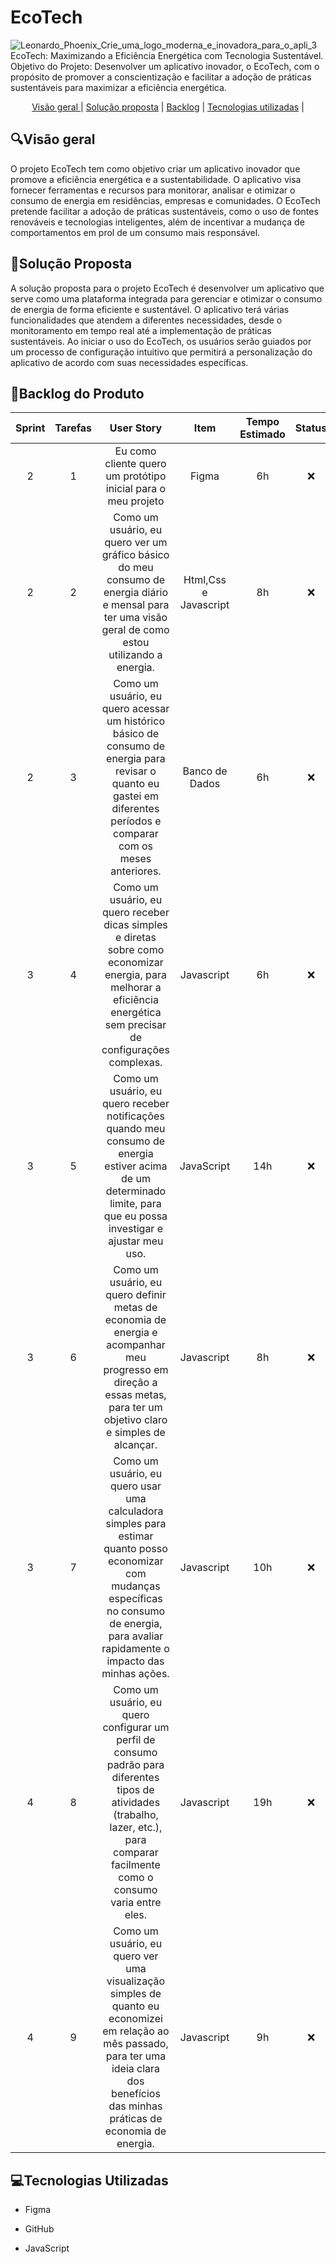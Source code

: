 # EcoTech
![Leonardo_Phoenix_Crie_uma_logo_moderna_e_inovadora_para_o_apli_3](https://github.com/user-attachments/assets/a0bd6a3c-04e0-469c-931a-e40942931897)
EcoTech: Maximizando a Eficiência Energética com Tecnologia Sustentável. Objetivo do Projeto: Desenvolver um aplicativo inovador, o EcoTech, com o propósito de promover a conscientização e facilitar a adoção de práticas sustentáveis para maximizar a eficiência energética. 

<p align="center">
    <a href="#visao"> Visão geral </a> | 
    <a href="#solucao">Solução proposta</a> | 
    <a href="#backlog">Backlog</a> | 
    <a href="#tecnologia">Tecnologias utilizadas</a> | 
    

 

    
</p>
<span id="visao">
    
<h2 aling="center"> 🔍Visão geral </h2>

   
 O projeto EcoTech tem como objetivo criar um aplicativo inovador que promove a eficiência energética e a sustentabilidade. O aplicativo visa fornecer ferramentas e recursos para monitorar, analisar e otimizar o consumo de energia em residências, empresas e comunidades. O EcoTech pretende facilitar a adoção de práticas sustentáveis, como o uso de fontes renováveis e tecnologias inteligentes, além de incentivar a mudança de comportamentos em prol de um consumo mais responsável.

 
<span id="solucao">
    
<h2 aling="center">🎯Solução Proposta </h2>

  A solução proposta para o projeto EcoTech é desenvolver um aplicativo que serve como uma plataforma integrada para gerenciar e otimizar o consumo de energia de forma eficiente e sustentável. O aplicativo terá várias funcionalidades que atendem a diferentes necessidades, desde o monitoramento em tempo real até a implementação de práticas sustentáveis.
Ao iniciar o uso do EcoTech, os usuários serão guiados por um processo de configuração intuitivo que permitirá a personalização do aplicativo de acordo com suas necessidades específicas.
<span id="mvp">

</p>
<span id="backlog">


<h2 aling="center">📃Backlog do Produto </h2>

| Sprint | Tarefas |  User Story   | Item |  Tempo Estimado   | Status   | Dificuldade | 
| :----: | :----: | :----: | :----: | :----: | :----: | :----: |
| 2 | 1 | Eu como cliente quero um protótipo inicial para o meu projeto | Figma | 6h | ❌| 2 |
| 2 | 2 | Como um usuário, eu quero ver um gráfico básico do meu consumo de energia diário e mensal para ter uma visão geral de como estou utilizando a energia. | Html,Css e Javascript | 8h | ❌| 4 |
| 2 | 3 | Como um usuário, eu quero acessar um histórico básico de consumo de energia para revisar o quanto eu gastei em diferentes períodos e comparar com os meses anteriores. | Banco de Dados | 6h |❌ | 3 |
| 3 | 4 | Como um usuário, eu quero receber dicas simples e diretas sobre como economizar energia, para melhorar a eficiência energética sem precisar de configurações complexas. | Javascript| 6h | ❌  | 3 |
| 3 | 5 | Como um usuário, eu quero receber notificações quando meu consumo de energia estiver acima de um determinado limite, para que eu possa investigar e ajustar meu uso. | JavaScript   | 14h |  ❌ | 6 |
| 3 | 6 | Como um usuário, eu quero definir metas de economia de energia e acompanhar meu progresso em direção a essas metas, para ter um objetivo claro e simples de alcançar. | Javascript   | 8h|   ❌       |4 |
| 3 | 7 | Como um usuário, eu quero usar uma calculadora simples para estimar quanto posso economizar com mudanças específicas no consumo de energia, para avaliar rapidamente o impacto das minhas ações. | Javascript   | 10h|   ❌       |5 |
| 4 | 8| Como um usuário, eu quero configurar um perfil de consumo padrão para diferentes tipos de atividades (trabalho, lazer, etc.), para comparar facilmente como o consumo varia entre eles. | Javascript   | 19h|   ❌       |7 |
| 4 | 9| Como um usuário, eu quero ver uma visualização simples de quanto eu economizei em relação ao mês passado, para ter uma ideia clara dos benefícios das minhas práticas de economia de energia. | Javascript   | 9h|   ❌       |3 |


<span id="tecnologia">
    
<h2 aling="center"> 💻Tecnologias Utilizadas</h2>



 * <p>
        Figma 
 </p>

 * <p>
        GitHub 
 </p>
 
 * <p>
        JavaScript
 </p>
 

    
